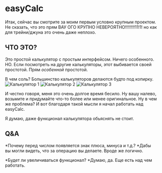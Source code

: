 # easyCalc

Итак, сейчас вы смотрите за моим первым условно крупным проектом. Не сказать, что это прям ВАУ ОГО КРУПНО НЕВЕРОЯТНО!!!!!!!!11!1! но как для трейни/джуна это очень даже неплохо.

## ЧТО ЭТО?

Это простой калькулятор с простым интерфейсом.
Ничего особенного.
НО. Если посмотреть на другие калькуляторы, этот выбивается своей простотой. Прям _особенной_ простотой.

В чем соль? Большинство калькуляторов делаются будто под копирку.
![Калькулятор 1](https://user-images.githubusercontent.com/75549767/109384809-0d94a500-78f8-11eb-8703-67238f4e1479.png)
![Калькулятор 2](https://user-images.githubusercontent.com/75549767/109384826-243afc00-78f8-11eb-99f0-705fb614541a.png)
![Калькулятор 3](https://user-images.githubusercontent.com/75549767/109384849-3cab1680-78f8-11eb-8838-04342e8a8844.png)

И честно говоря, меня это очень долгое время бесило. Ну вашу налево, возьмите и придумайте что-то более или менее оригинальное. Ну в чем же проблема?
И вот благодаря такой мысли я начал работать над easyCalc.

Я думаю, даже функционал калькулятора обьяснять не стоит.

## Q&A

*Почему перед числом появляется знак плюса, минуса и т.д.?
 *Дабы вы могли видеть, что за операцию вы делаете. Вроде же логично.

*Будет ли увеличиваться функционал?
 *Думаю, да. Еще есть над чем работать.
